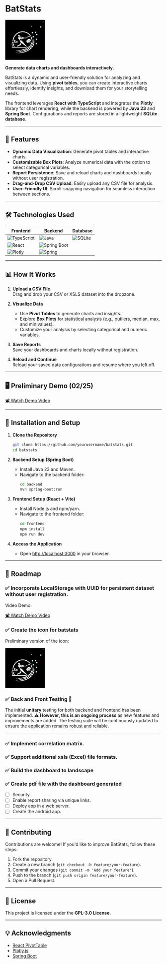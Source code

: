 # **BatStats**  

![batstats](https://github.com/Car85/batstats/blob/2de8763c3dc1d413f101dd5ea7c467fd7c9fd58d/icon/icon_batstats.png)

**Generate data charts and dashboards interactively.**  

BatStats is a dynamic and user-friendly solution for analyzing and visualizing data. Using **pivot tables**, you can create interactive charts effortlessly, identify insights, and download them for your storytelling needs.  

The frontend leverages **React with TypeScript** and integrates the **Plotly** library for chart rendering, while the backend is powered by **Java 23** and **Spring Boot**. Configurations and reports are stored in a lightweight **SQLite database**.

---

## **🚀 Features**  

- **Dynamic Data Visualization**: Generate pivot tables and interactive charts.  
- **Customizable Box Plots**: Analyze numerical data with the option to select categorical variables.  
- **Report Persistence**: Save and reload charts and dashboards locally without user registration.  
- **Drag-and-Drop CSV Upload**: Easily upload any CSV file for analysis.  
- **User-Friendly UI**: Scroll-snapping navigation for seamless interaction between sections.  

---

## **🛠️ Technologies Used**  

| Frontend | Backend | Database |
| -------- | ------- | -------- |
| ![TypeScript](https://img.shields.io/badge/TypeScript-3178C6?style=for-the-badge&logo=typescript&logoColor=white) | ![Java](https://img.shields.io/badge/Java-ED8B00?style=for-the-badge&logo=java&logoColor=white) | ![SQLite](https://img.shields.io/badge/SQLite-003B57?style=for-the-badge&logo=sqlite&logoColor=white) |
| ![React](https://img.shields.io/badge/React-20232A?style=for-the-badge&logo=react&logoColor=61DAFB) | ![Spring Boot](https://img.shields.io/badge/Spring_Boot-6DB33F?style=for-the-badge&logo=springboot&logoColor=white) | |  
| ![Plotly](https://img.shields.io/badge/Plotly-3F4F75?style=for-the-badge&logo=plotly&logoColor=white) | ![Spring](https://img.shields.io/badge/Spring-6DB33F?style=for-the-badge&logo=spring&logoColor=white) | |

---

## **📊 How It Works**  

1. **Upload a CSV File**  
   Drag and drop your CSV or XSLS dataset into the dropzone.  

2. **Visualize Data**  
   - Use **Pivot Tables** to generate charts and insights.  
   - Explore **Box Plots** for statistical analysis (e.g., outliers, median, max, and min values).  
   - Customize your analysis by selecting categorical and numeric variables.  

3. **Save Reports**  
   Save your dashboards and charts locally without registration.  

4. **Reload and Continue**  
   Reload your saved data configurations and resume where you left off.  

---

## **🖥️ Preliminary Demo (02/25)**  

[📽️ Watch Demo Video](https://github.com/user-attachments/assets/74a46639-8b23-4145-9693-375241f850b8)

---

## **🔧 Installation and Setup**  

1. **Clone the Repository**  
   ```bash
   git clone https://github.com/yourusername/batstats.git
   cd batstats
   ```

2. **Backend Setup (Spring Boot)**  
   - Install Java 23 and Maven.  
   - Navigate to the backend folder:  
     ```bash
     cd backend
     mvn spring-boot:run
     ```  

3. **Frontend Setup (React + Vite)**  
   - Install Node.js and npm/yarn.  
   - Navigate to the frontend folder:  
     ```bash
     cd frontend
     npm install
     npm run dev
     ```

4. **Access the Application**  
   - Open [http://localhost:3000](http://localhost:3000) in your browser.  

---

## **🚧 Roadmap**  

### ✅ **Incorporate LocalStorage with UUID** for persistent dataset without user registration.

 Video Demo:
      
  [📽️ Watch Demo Video](https://github.com/user-attachments/assets/98e25ee1-da33-429e-b9ce-be699eaec608)
   
      
### ✅ **Create the icon for batstats**
      
   Preliminary version of the icon:

   ![batstats](https://github.com/Car85/batstats/blob/2de8763c3dc1d413f101dd5ea7c467fd7c9fd58d/icon/icon_batstats.png)
      
### ✅ **Back and Front Testing** 🚧
The initial **unitary** testing for both backend and frontend has been implemented. ⚠️ **However, this is an ongoing process** as new features and improvements are added. The testing suite will be continuously updated to ensure the application remains robust and reliable.

---

### ✅ **Implement correlation matrix.**  
### ✅ **Support additional xsls (Excel) file formats.**
### ✅ **Build the dashboard to landscape**
### ✅ **Create pdf file with the dashboard generated**

- [ ] Security.
- [ ] Enable report sharing via unique links.
- [ ] Deploy app in a web server.
- [ ] Create the android app.

---

## **🤝 Contributing**  

Contributions are welcome! If you'd like to improve BatStats, follow these steps:  
1. Fork the repository.  
2. Create a new branch (`git checkout -b feature/your-feature`).  
3. Commit your changes (`git commit -m 'Add your feature'`).  
4. Push to the branch (`git push origin feature/your-feature`).  
5. Open a Pull Request.  

---

## **📜 License**  

This project is licensed under the **GPL-3.0 License.**

---

## **💡 Acknowledgments**  

- [React PivotTable](https://github.com/plotly/react-pivottable)  
- [Plotly.js](https://plotly.com/javascript/)  
- [Spring Boot](https://spring.io/projects/spring-boot)  

